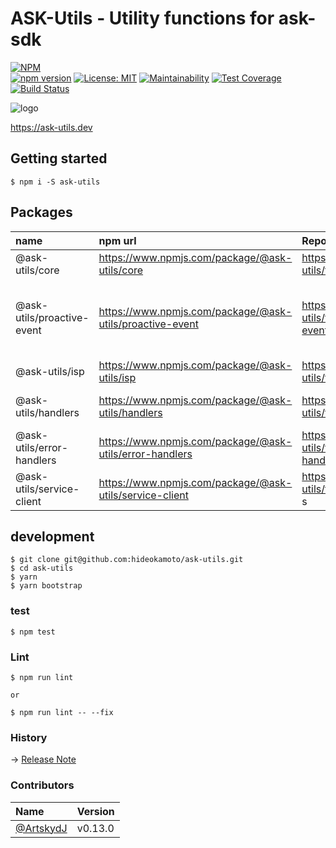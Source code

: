 # ASK-Utils - Utility functions for ask-sdk
[![NPM](https://nodei.co/npm/ask-utils.png?downloads=true&downloadRank=true&stars=true)](https://nodei.co/npm/ask-utils/)  
[![npm version](https://badge.fury.io/js/ask-utils.svg)](https://badge.fury.io/js/ask-utils)
[![License: MIT](https://img.shields.io/badge/License-MIT-yellow.svg)](https://opensource.org/licenses/MIT)
[![Maintainability](https://api.codeclimate.com/v1/badges/c17851759423ce151b9e/maintainability)](https://codeclimate.com/github/ask-utils/ask-utils/maintainability)
[![Test Coverage](https://api.codeclimate.com/v1/badges/c17851759423ce151b9e/test_coverage)](https://codeclimate.com/github/ask-utils/ask-utils/test_coverage)
[![Build Status](https://travis-ci.org/ask-utils/ask-utils.svg?branch=master)](https://travis-ci.org/ask-utils/ask-utils)

![logo](https://ask-utils.dev/static/9cbabc261164aba75a5d7e32d0e53371/8a651/youtube_profile_image.png)

https://ask-utils.dev

## Getting started

```
$ npm i -S ask-utils
```

## Packages

 | name | npm url | Repository | Summary | 
 | :-- | :-- | :-- | :-- |
 | @ask-utils/core | https://www.npmjs.com/package/@ask-utils/core | https://github.com/ask-utils/ask-utils/tree/master/packages/core | Core utilities | 
 | @ask-utils/proactive-event | https://www.npmjs.com/package/@ask-utils/proactive-event | https://github.com/ask-utils/ask-utils/tree/master/packages/proactive-event | Proactive Event parameter builder and request client | 
 | @ask-utils/isp | https://www.npmjs.com/package/@ask-utils/isp | https://github.com/ask-utils/ask-utils/tree/master/packages/isp | ISP helpers | 
 | @ask-utils/handlers | https://www.npmjs.com/package/@ask-utils/handlers | https://github.com/ask-utils/ask-utils/tree/master/packages/handlers | Utility handler and interceptors | 
 | @ask-utils/error-handlers | https://www.npmjs.com/package/@ask-utils/error-handlers | https://github.com/ask-utils/ask-utils/tree/master/packages/error-handlers | Error handler helpers | 
 | @ask-utils/service-client | https://www.npmjs.com/package/@ask-utils/service-client | https://github.com/ask-utils/ask-utils/tree/master/packages/serviceClient s |ServiceClient alternative | 



## development

```
$ git clone git@github.com:hideokamoto/ask-utils.git
$ cd ask-utils
$ yarn
$ yarn bootstrap
```

### test

```
$ npm test
```

### Lint

```
$ npm run lint

or

$ npm run lint -- --fix
```

### History
-> [Release Note](https://github.com/ask-utils/ask-utils/releases)


### Contributors

 | Name | Version | 
 | :-- | :-- | 
 | [@ArtskydJ](https://github.com/ArtskydJ) | v0.13.0 | 

